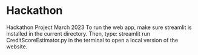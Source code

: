 # Hackathon
Hackathon Project March 2023
To run the web app, make sure streamlit is installed in the current directory. 
Then, type: streamlit run CreditScoreEstimator.py in the terminal to open a local version of the website.

